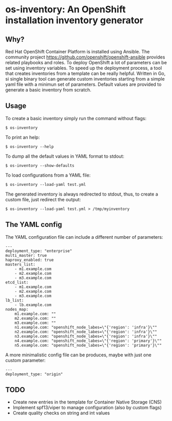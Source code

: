 # os-inventory: An OpenShift installation inventory generator

## Why?

Red Hat OpenShift Container Platform is installed using Ansible. The community project
https://github.com/openshift/openshift-ansible provides related playbooks and roles.
To deploy OpenShift a lot of parameters can be set using inventory variables.
To speed up the deployment process, a tool that creates inventories from a template can
be really helpful. Written in Go, si single binary tool can generate custom inventories
starting from a simple yaml file with a minimun set of parameters.
Default values are provided to generate a basic inventory from scratch.


## Usage

To create a basic inventory simply run the command without flags:

```
$ os-inventory
```

To print an help:

```
$ os-inventory --help
```

To dump all the default values in YAML format to stdout:

```
$ os-inventory --show-defaults
```

To load configurations from a YAML file:

```
$ os-inventory --load-yaml test.yml
```

The generated inventory is always redirected to stdout, thus, to create a custom file,
just redirect the output:

```
$ os-inventory --load-yaml test.yml > /tmp/myinventory
```

## The YAML config

The YAML configuration file can include a different number of parameters:

```
---
deployment_type: "enterprise"
multi_master: true
haproxy_enabled: true
masters_list:
    - m1.example.com
    - m2.example.com
    - m3.example.com
etcd_list:
    - m1.example.com
    - m2.example.com
    - m3.example.com
lb_list:
    - lb.example.com
nodes_map:
    m1.example.com: ""
    m2.example.com: ""
    m3.example.com: ""
    n1.example.com: "openshift_node_labes=\"{'region': 'infra'}\""
    n2.example.com: "openshift_node_labes=\"{'region': 'infra'}\""
    n3.example.com: "openshift_node_labes=\"{'region': 'infra'}\""
    n4.example.com: "openshift_node_labes=\"{'region': 'primary'}\""
    n5.example.com: "openshift_node_labes=\"{'region': 'primary'}\""
```

A more minimalistic config file can be produces, maybe with just one custom parameter:

```
---
deployment_type: "origin"
```

## TODO

- Create new entries in the template for Container Native Storage (CNS)
- Implement spf13/viper to manage configuration (also by custom flags)
- Create quality checks on string and int values


